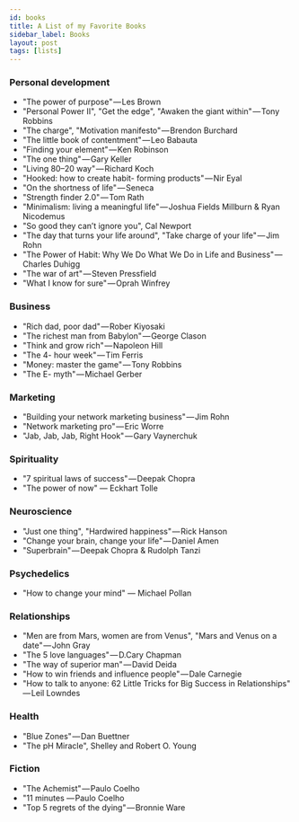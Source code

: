 ```yaml
---
id: books
title: A List of my Favorite Books
sidebar_label: Books
layout: post
tags: [lists]
---
```


### Personal development

- "The power of purpose" — Les Brown
- "Personal Power II", "Get the edge", "Awaken the giant within" — Tony Robbins
- "The charge", "Motivation manifesto" — Brendon Burchard
- "The little book of contentment" — Leo Babauta
- "Finding your element" — Ken Robinson
- "The one thing" — Gary Keller
- "Living 80–20 way" — Richard Koch
- "Hooked: how to create habit- forming products" — Nir Eyal
- "On the shortness of life" — Seneca
- "Strength finder 2.0" — Tom Rath
- "Minimalism: living a meaningful life" — Joshua Fields Millburn & Ryan Nicodemus
- "So good they can’t ignore you", Cal Newport
- "The day that turns your life around", "Take charge of your life" — Jim Rohn
- "The Power of Habit: Why We Do What We Do in Life and Business" — Charles Duhigg
- "The war of art" — Steven Pressfield
- "What I know for sure" — Oprah Winfrey

### Business

- "Rich dad, poor dad" — Rober Kiyosaki
- "The richest man from Babylon" — George Clason
- "Think and grow rich" — Napoleon Hill
- "The 4- hour week" — Tim Ferris
- "Money: master the game" — Tony Robbins
- "The E- myth" — Michael Gerber

### Marketing

- "Building your network marketing business" — Jim Rohn
- "Network marketing pro" — Eric Worre
- "Jab, Jab, Jab, Right Hook" — Gary Vaynerchuk

### Spirituality

- "7 spiritual laws of success" — Deepak Chopra
- "The power of now" — Eckhart Tolle

### Neuroscience

- "Just one thing", "Hardwired happiness" — Rick Hanson
- "Change your brain, change your life" — Daniel Amen
- "Superbrain" — Deepak Chopra & Rudolph Tanzi

### Psychedelics

- "How to change your mind" — Michael Pollan

### Relationships

- "Men are from Mars, women are from Venus", "Mars and Venus on a date" — John Gray
- "The 5 love languages" — D.Cary Chapman
- "The way of superior man" — David Deida
- "How to win friends and influence people" — Dale Carnegie
- "How to talk to anyone: 62 Little Tricks for Big Success in Relationships" — Leil Lowndes

### Health

- "Blue Zones" — Dan Buettner
- "The pH Miracle", Shelley and Robert O. Young

### Fiction

- "The Achemist" — Paulo Coelho
- "11 minutes — Paulo Coelho
- "Top 5 regrets of the dying" — Bronnie Ware
